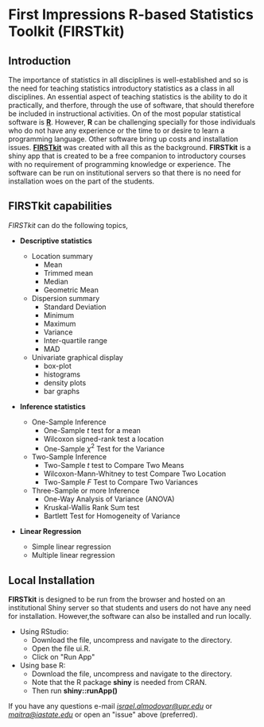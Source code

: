 # First Impressions R-based Statistics Toolkit (FIRSTkit)

## Introduction 

The importance of statistics in all disciplines is well-established and so is the need for teaching statistics introductory statistics as a class in all disciplines. An essential aspect of teaching statistics is the ability to do it practically, and therfore, through the use of software, that should therefore be included in instructional activities. On of the most popular statistical software is [**R**](https://www.r-project.org/). However, **R** can be challenging specially for those individuals who do not have any experience or the time to or desire to learn a programming language. Other software bring up costs and installation issues. [**FIRSTkit**](https://github.com/ialmodovar/FIRSTkit) was created with all this as the background. **FIRSTkit** is a shiny app that is created to be a free companion to introductory courses with no requirement of programming knowledge or experience. The software can be run on institutional servers so that there is no need for installation woes on the part of the students. 

## FIRSTkit capabilities

*FIRSTkit* can do the following topics,

* **Descriptive statistics**

  + Location summary 
    + Mean 
    + Trimmed mean
    + Median 
    + Geometric Mean
  + Dispersion summary 
    + Standard Deviation
    + Minimum
    + Maximum
    + Variance 
    + Inter-quartile range
    + MAD
  + Univariate graphical display 
    + box-plot 
    + histograms
    + density plots
    + bar graphs

* **Inference statistics**

  + One-Sample Inference 
    + One-Sample *t* test for a mean
    + Wilcoxon signed-rank test a location
    + One-Sample $\chi^2$ Test for the Variance 
  + Two-Sample Inference
    + Two-Sample *t* test to Compare Two Means
    + Wilcoxon-Mann-Whitney to test Compare Two Location 
    + Two-Sample *F* Test to Compare Two Variances
  + Three-Sample or more Inference
    + One-Way Analysis of Variance (ANOVA)
    + Kruskal-Wallis Rank Sum test
    + Bartlett Test for Homogeneity of Variance

* **Linear Regression**

  + Simple linear regression
  + Multiple linear regression

## Local Installation
**FIRSTkit** is designed to be run from the browser and hosted on an institutional Shiny server so that students and users do not have any need for installation. 
However,the software can also be installed and run locally.

  + Using RStudio:
    + Download the file, uncompress and navigate to the directory.
    + Open the file ui.R.
    + Click on "Run App" 
  + Using base R:
    + Download the file, uncompress and navigate to the directory.
    + Note that the R package **shiny** is needed from CRAN.
    + Then run **shiny::runApp()**

If you have any questions e-mail *israel.almodovar@upr.edu* or *maitra@iastate.edu* or open an "issue" above (preferred).

